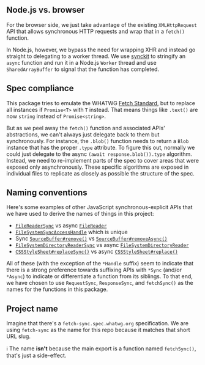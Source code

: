 ## Node.js vs. browser

For the browser side, we just take advantage of the existing `XMLHttpRequest`
API that allows synchronous HTTP requests and wrap that in a `fetch()` function.

In Node.js, however, we bypass the need for wrapping XHR and instead go straight
to delegating to a worker thread. We use [synckit] to stringify an `async`
function and run it in a Node.js `Worker` thread and use `SharedArrayBuffer` to
signal that the function has completed.

## Spec compliance

This package tries to emulate the WHATWG [Fetch Standard], but to replace all
instances if `Promise<T>` with `T` instead. That means things like `.text()` are
now `string` instead of `Promise<string>`.

But as we peel away the `fetch()` function and associated APIs' abstractions, we
can't always just delegate back to them but synchronously. For instance, the
`.blob()` function needs to return a `Blob` instance that has the proper `.type`
attribute. To figure this out, normally we could just delegate to the async
`(await response.blob()).type` algorithm. Instead, we need to re-implement parts
of the spec to cover areas that were exposed only asynchronously. These specific
algorithms are exposed in individual files to replicate as closely as possible
the structure of the spec.

## Naming conventions

Here's some examples of other JavaScript synchronous-explicit APIs that we have
used to derive the names of things in this project:

- [`FileReaderSync`] vs async [`FileReader`]
- [`FileSystemSyncAccessHandle`] which is unique
- Sync [`SourceBuffer#remove()`] vs [`SourceBuffer#removeAsync()`]
- [`FileSystemDirectoryReaderSync`] vs async [`FileSystemDirectoryReader`]
- [`CSSStyleSheet#replaceSync()`] vs async [`CSSStyleSheet#replace()`]

All of these (with the exception of the `*Handle` suffix) seem to indicate that
there is a strong preference towards suffixing APIs with `*Sync` (and/or
`*Async`) to indicate or differentiate a function from its siblings. To that
end, we have chosen to use `RequestSync`, `ResponseSync`, and `fetchSync()` as
the names for the functions in this package.

## Project name

Imagine that there's a `fetch-sync.spec.whatwg.org` specification. We are using
`fetch-sync` as the name for this repo because it matches that short URL slug.

ℹ The name **isn't** because the main export is a function named `fetchSync()`,
that's just a side-effect.

<!-- prettier-ignore-start -->
[synckit]: https://github.com/un-ts/synckit#readme
[fetch standard]: https://fetch.spec.whatwg.org/
[`FileReaderSync`]: https://developer.mozilla.org/en-US/docs/Web/API/FileReaderSync
[`FileReader`]: https://developer.mozilla.org/en-US/docs/Web/API/FileReader
[`FileSystemSyncAccessHandle`]: https://developer.mozilla.org/en-US/docs/Web/API/FileSystemSyncAccessHandle
[`SourceBuffer#remove()`]: https://developer.mozilla.org/en-US/docs/Web/API/SourceBuffer/remove
[`SourceBuffer#removeAsync()`]: https://developer.mozilla.org/en-US/docs/Web/API/SourceBuffer/removeAsync
[`FileSystemDirectoryReader`]: https://developer.mozilla.org/en-US/docs/Web/API/File_and_Directory_Entries_API/Firefox_support#chrome_deviations_from_the_specification
[`FileSystemDirectoryReaderSync`]: https://developer.mozilla.org/en-US/docs/Web/API/File_and_Directory_Entries_API/Firefox_support#chrome_deviations_from_the_specification
[`CSSStyleSheet#replaceSync()`]: https://developer.mozilla.org/en-US/docs/Web/API/CSSStyleSheet/replaceSync
[`CSSStyleSheet#replace()`]: https://developer.mozilla.org/en-US/docs/Web/API/CSSStyleSheet/replace
<!-- prettier-ignore-end -->
